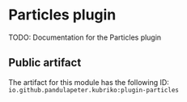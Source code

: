 # Particles plugin
TODO: Documentation for the Particles plugin

## Public artifact
The artifact for this module has the following ID:
`io.github.pandulapeter.kubriko:plugin-particles`